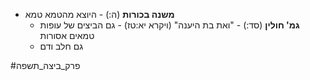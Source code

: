 * **משנה בכורות** (ה:) - היוצא מהטמא טמא
	* **גמ' חולין** (סד:) - "ואת בת היענה" (ויקרא יא:טז) - גם הביצים של עופות טמאים אסורות
	* גם חלב ודם

#פרק_ביצה_תשפה 